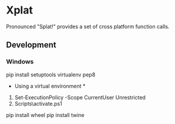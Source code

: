 # Xplat 

Pronounced "Splat!" provides a set of cross platform function calls. 


## Development

### Windows

pip install setuptools virtualenv pep8

* Using a virtual environment *
1. Set-ExecutionPolicy -Scope CurrentUser Unrestricted
2. Scripts\activate.ps1

pip install wheel 
pip install twine 
